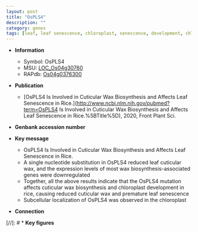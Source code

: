 ```yaml
---
layout: post
title: "OsPLS4"
description: ""
category: genes
tags: [leaf, leaf senescence, chloroplast, senescence, development, chloroplast development, cuticular wax biosynthesis, wax biosynthesis]
---
```


* **Information**  
    + Symbol: OsPLS4  
    + MSU: [LOC_Os04g30760](http://rice.uga.edu/cgi-bin/ORF_infopage.cgi?orf=LOC_Os04g30760)  
    + RAPdb: [Os04g0376300](http://rapdb.dna.affrc.go.jp/viewer/gbrowse_details/irgsp1?name=Os04g0376300)  

* **Publication**  
    + [OsPLS4 Is Involved in Cuticular Wax Biosynthesis and Affects Leaf Senescence in Rice.](http://www.ncbi.nlm.nih.gov/pubmed?term=OsPLS4 Is Involved in Cuticular Wax Biosynthesis and Affects Leaf Senescence in Rice.%5BTitle%5D), 2020, Front Plant Sci.

* **Genbank accession number**  

* **Key message**  
    + OsPLS4 Is Involved in Cuticular Wax Biosynthesis and Affects Leaf Senescence in Rice.
    + A single nucleotide substitution in OsPLS4 reduced leaf cuticular wax, and the expression levels of most wax biosynthesis-associated genes were downregulated
    + Together, all the above results indicate that the OsPLS4 mutation affects cuticular wax biosynthesis and chloroplast development in rice, causing reduced cuticular wax and premature leaf senescence
    + Subcellular localization of OsPLS4 was observed in the chloroplast

* **Connection**  

[//]: # * **Key figures**  


